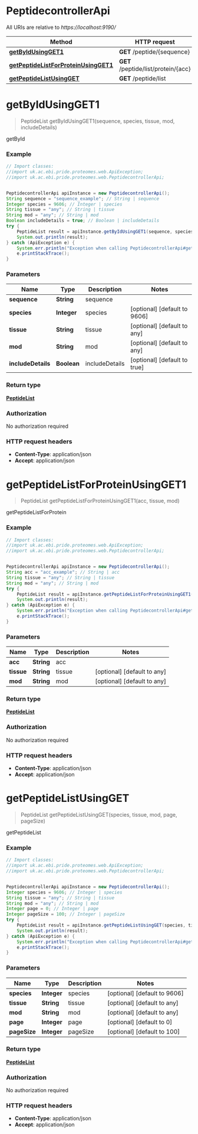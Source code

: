 # PeptidecontrollerApi

All URIs are relative to *https://localhost:9190/*

Method | HTTP request | Description
------------- | ------------- | -------------
[**getByIdUsingGET1**](PeptidecontrollerApi.md#getByIdUsingGET1) | **GET** /peptide/{sequence} | getById
[**getPeptideListForProteinUsingGET1**](PeptidecontrollerApi.md#getPeptideListForProteinUsingGET1) | **GET** /peptide/list/protein/{acc} | getPeptideListForProtein
[**getPeptideListUsingGET**](PeptidecontrollerApi.md#getPeptideListUsingGET) | **GET** /peptide/list | getPeptideList


<a name="getByIdUsingGET1"></a>
# **getByIdUsingGET1**
> PeptideList getByIdUsingGET1(sequence, species, tissue, mod, includeDetails)

getById

### Example
```java
// Import classes:
//import uk.ac.ebi.pride.proteomes.web.ApiException;
//import uk.ac.ebi.pride.proteomes.web.PeptidecontrollerApi;


PeptidecontrollerApi apiInstance = new PeptidecontrollerApi();
String sequence = "sequence_example"; // String | sequence
Integer species = 9606; // Integer | species
String tissue = "any"; // String | tissue
String mod = "any"; // String | mod
Boolean includeDetails = true; // Boolean | includeDetails
try {
    PeptideList result = apiInstance.getByIdUsingGET1(sequence, species, tissue, mod, includeDetails);
    System.out.println(result);
} catch (ApiException e) {
    System.err.println("Exception when calling PeptidecontrollerApi#getByIdUsingGET1");
    e.printStackTrace();
}
```

### Parameters

Name | Type | Description  | Notes
------------- | ------------- | ------------- | -------------
 **sequence** | **String**| sequence |
 **species** | **Integer**| species | [optional] [default to 9606]
 **tissue** | **String**| tissue | [optional] [default to any]
 **mod** | **String**| mod | [optional] [default to any]
 **includeDetails** | **Boolean**| includeDetails | [optional] [default to true]

### Return type

[**PeptideList**](PeptideList.md)

### Authorization

No authorization required

### HTTP request headers

 - **Content-Type**: application/json
 - **Accept**: application/json

<a name="getPeptideListForProteinUsingGET1"></a>
# **getPeptideListForProteinUsingGET1**
> PeptideList getPeptideListForProteinUsingGET1(acc, tissue, mod)

getPeptideListForProtein

### Example
```java
// Import classes:
//import uk.ac.ebi.pride.proteomes.web.ApiException;
//import uk.ac.ebi.pride.proteomes.web.PeptidecontrollerApi;


PeptidecontrollerApi apiInstance = new PeptidecontrollerApi();
String acc = "acc_example"; // String | acc
String tissue = "any"; // String | tissue
String mod = "any"; // String | mod
try {
    PeptideList result = apiInstance.getPeptideListForProteinUsingGET1(acc, tissue, mod);
    System.out.println(result);
} catch (ApiException e) {
    System.err.println("Exception when calling PeptidecontrollerApi#getPeptideListForProteinUsingGET1");
    e.printStackTrace();
}
```

### Parameters

Name | Type | Description  | Notes
------------- | ------------- | ------------- | -------------
 **acc** | **String**| acc |
 **tissue** | **String**| tissue | [optional] [default to any]
 **mod** | **String**| mod | [optional] [default to any]

### Return type

[**PeptideList**](PeptideList.md)

### Authorization

No authorization required

### HTTP request headers

 - **Content-Type**: application/json
 - **Accept**: application/json

<a name="getPeptideListUsingGET"></a>
# **getPeptideListUsingGET**
> PeptideList getPeptideListUsingGET(species, tissue, mod, page, pageSize)

getPeptideList

### Example
```java
// Import classes:
//import uk.ac.ebi.pride.proteomes.web.ApiException;
//import uk.ac.ebi.pride.proteomes.web.PeptidecontrollerApi;


PeptidecontrollerApi apiInstance = new PeptidecontrollerApi();
Integer species = 9606; // Integer | species
String tissue = "any"; // String | tissue
String mod = "any"; // String | mod
Integer page = 0; // Integer | page
Integer pageSize = 100; // Integer | pageSize
try {
    PeptideList result = apiInstance.getPeptideListUsingGET(species, tissue, mod, page, pageSize);
    System.out.println(result);
} catch (ApiException e) {
    System.err.println("Exception when calling PeptidecontrollerApi#getPeptideListUsingGET");
    e.printStackTrace();
}
```

### Parameters

Name | Type | Description  | Notes
------------- | ------------- | ------------- | -------------
 **species** | **Integer**| species | [optional] [default to 9606]
 **tissue** | **String**| tissue | [optional] [default to any]
 **mod** | **String**| mod | [optional] [default to any]
 **page** | **Integer**| page | [optional] [default to 0]
 **pageSize** | **Integer**| pageSize | [optional] [default to 100]

### Return type

[**PeptideList**](PeptideList.md)

### Authorization

No authorization required

### HTTP request headers

 - **Content-Type**: application/json
 - **Accept**: application/json

